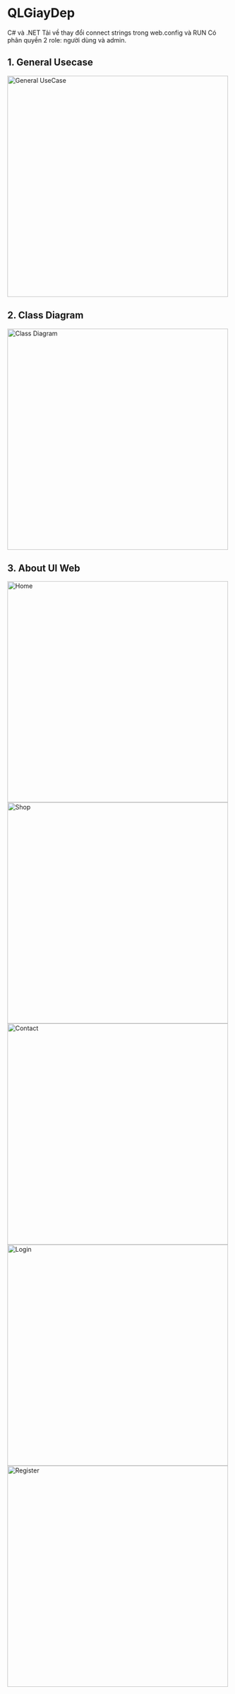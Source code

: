 # QLGiayDep
C# và .NET 
Tải về thay đổi connect strings trong web.config và RUN
Có phân quyền 2 role: người dùng và admin.

## 1. General Usecase
<img src="https://github.com/TanPhat21242002/QLGiayDep/assets/85055754/08238efc-8579-463b-b106-95ea3567823f" alt="General UseCase" width="500" />

## 2. Class Diagram
<img src="https://github.com/TanPhat21242002/QLGiayDep/assets/85055754/cd09d874-ddd3-47e3-b84c-cbbd5a6e20f4" alt="Class Diagram" width="500" />

## 3. About UI Web
<img src="https://github.com/TanPhat21242002/QLGiayDep/assets/85055754/cdbae4cf-7d95-448e-b31a-0a1ff3addb07" alt="Home" width="500" />

<img src="https://github.com/TanPhat21242002/QLGiayDep/assets/85055754/5eb575c7-20d8-462d-9235-eed37a03c025" alt="Shop" width="500" />

<img src="https://github.com/TanPhat21242002/QLGiayDep/assets/85055754/27904527-e025-4040-a168-d862cad93c90" alt="Contact" width="500" />

<img src="https://github.com/TanPhat21242002/QLGiayDep/assets/85055754/7bf41dbe-7b5d-4b91-a2a8-44ef4a2e9099" alt="Login" width="500" />

<img src="https://github.com/TanPhat21242002/QLGiayDep/assets/85055754/4b403974-96fa-43c2-93c2-f54ea00dd9d3" alt="Register" width="500" />

